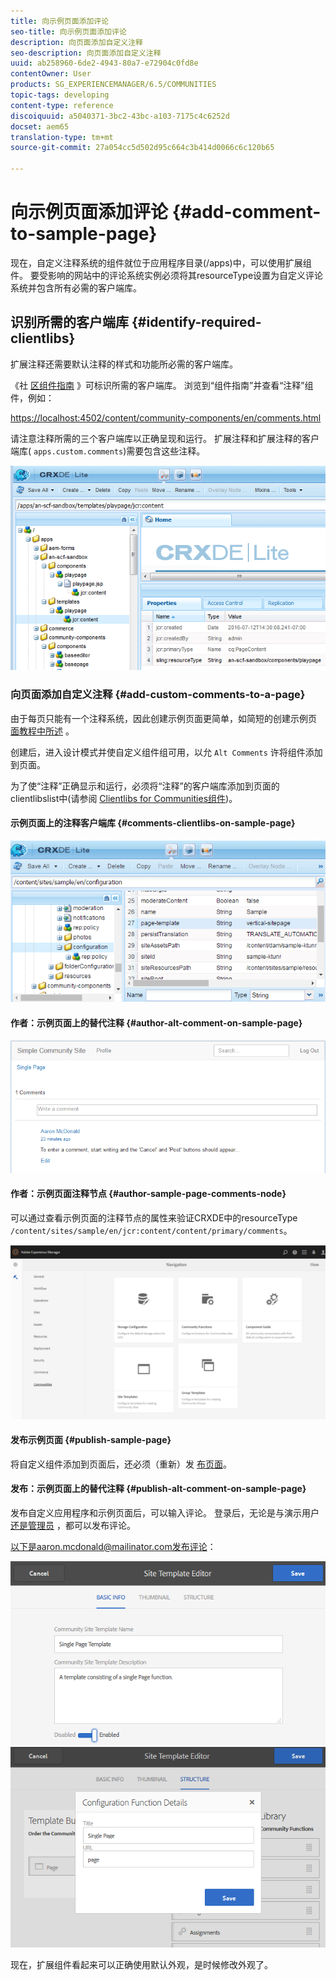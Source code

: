 ```yaml
---
title: 向示例页面添加评论
seo-title: 向示例页面添加评论
description: 向页面添加自定义注释
seo-description: 向页面添加自定义注释
uuid: ab258960-6de2-4943-80a7-e72904c0fd8e
contentOwner: User
products: SG_EXPERIENCEMANAGER/6.5/COMMUNITIES
topic-tags: developing
content-type: reference
discoiquuid: a5040371-3bc2-43bc-a103-7175c4c6252d
docset: aem65
translation-type: tm+mt
source-git-commit: 27a054cc5d502d95c664c3b414d0066c6c120b65

---
```



# 向示例页面添加评论 {#add-comment-to-sample-page}

现在，自定义注释系统的组件就位于应用程序目录(/apps)中，可以使用扩展组件。 要受影响的网站中的评论系统实例必须将其resourceType设置为自定义评论系统并包含所有必需的客户端库。

## 识别所需的客户端库 {#identify-required-clientlibs}

扩展注释还需要默认注释的样式和功能所必需的客户端库。

《社 [区组件指南](/help/communities/components-guide.md) 》可标识所需的客户端库。 浏览到“组件指南”并查看“注释”组件，例如：

[https://localhost:4502/content/community-components/en/comments.html](https://localhost:4502/content/community-components/en/comments.html)

请注意注释所需的三个客户端库以正确呈现和运行。 扩展注释和扩展注释的客户端库( [](/help/communities/extend-create-components.md#create-a-client-library-folder)`apps.custom.comments`)需要包含这些注释。

![chlimage_1-79](assets/chlimage_1-79.png)

### 向页面添加自定义注释 {#add-custom-comments-to-a-page}

由于每页只能有一个注释系统，因此创建示例页面更简单，如简短的创建示例页 [面教程中所述](/help/communities/create-sample-page.md) 。

创建后，进入设计模式并使自定义组件组可用，以允 `Alt Comments` 许将组件添加到页面。

为了使“注释”正确显示和运行，必须将“注释”的客户端库添加到页面的clientlibslist中(请参阅 [Clientlibs for Communities组件](/help/communities/clientlibs.md))。

#### 示例页面上的注释客户端库 {#comments-clientlibs-on-sample-page}

![示例页面上的注释客户端库](assets/chlimage_1-80.png)

#### 作者：示例页面上的替代注释 {#author-alt-comment-on-sample-page}

![示例页面上的替代注释](assets/chlimage_1-81.png)

#### 作者：示例页面注释节点 {#author-sample-page-comments-node}

可以通过查看示例页面的注释节点的属性来验证CRXDE中的resourceType `/content/sites/sample/en/jcr:content/content/primary/comments`。

![chlimage_1-82](assets/chlimage_1-82.png)

#### 发布示例页面 {#publish-sample-page}

将自定义组件添加到页面后，还必须（重新）发 [布页面](/help/communities/sites-console.md#publishing-the-site)。

#### 发布：示例页面上的替代注释 {#publish-alt-comment-on-sample-page}

发布自定义应用程序和示例页面后，可以输入评论。 登录后，无论是与演示用户 [还是管理员](/help/communities/tutorials.md#demo-users) ，都可以发布评论。

以下是aaron.mcdonald@mailinator.com发布评论：

![chlimage_1-83](assets/chlimage_1-83.png) ![chlimage_1-84](assets/chlimage_1-84.png)

现在，扩展组件看起来可以正确使用默认外观，是时候修改外观了。